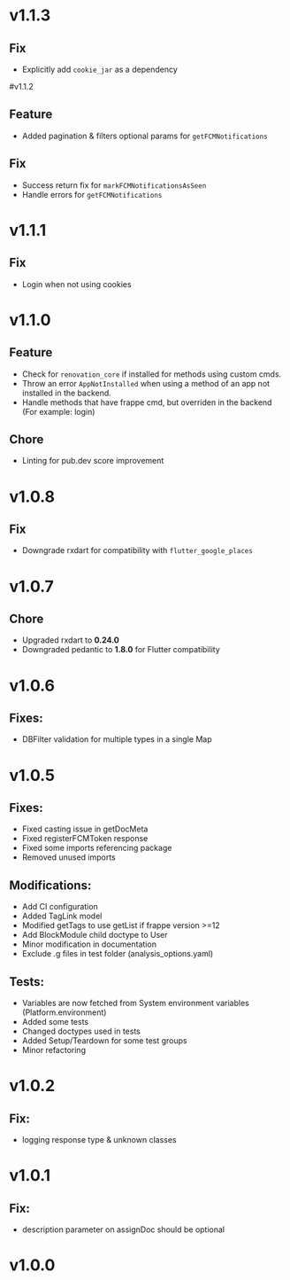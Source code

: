 # v1.1.3
## Fix

- Explicitly add `cookie_jar` as a dependency

#v1.1.2
## Feature

- Added pagination & filters optional params for `getFCMNotifications`

## Fix

- Success return fix for `markFCMNotificationsAsSeen`
- Handle errors for `getFCMNotifications`

# v1.1.1
## Fix

- Login when not using cookies 

# v1.1.0
## Feature

- Check for `renovation_core` if installed for methods using custom cmds.
- Throw an error `AppNotInstalled` when using a method of an app not installed in the backend.
- Handle methods that have frappe cmd, but overriden in the backend (For example: login)
   
## Chore

- Linting for pub.dev score improvement

# v1.0.8
## Fix
  - Downgrade rxdart for compatibility with `flutter_google_places`

# v1.0.7

## Chore
  - Upgraded rxdart to **0.24.0**
  - Downgraded pedantic to **1.8.0** for Flutter compatibility

# v1.0.6

## Fixes:
  - DBFilter validation for multiple types in a single Map

# v1.0.5

## Fixes:
  - Fixed casting issue in getDocMeta
  - Fixed registerFCMToken response
  - Fixed some imports referencing package
  - Removed unused imports

## Modifications:
  - Add CI configuration
  - Added TagLink model
  - Modified getTags to use getList if frappe version >=12
  - Add BlockModule child doctype to User
  - Minor modification in documentation
  - Exclude .g files in test folder (analysis_options.yaml)

## Tests:
  - Variables are now fetched from System environment variables (Platform.environment)
  - Added some tests
  - Changed doctypes used in tests
  - Added Setup/Teardown for some test groups
  - Minor refactoring

# v1.0.2

## Fix: 
  - logging response type & unknown classes

# v1.0.1

## Fix: 
  - description parameter on assignDoc should be optional

# v1.0.0
